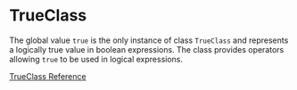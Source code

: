# TrueClass

The global value `true` is the only instance of class `TrueClass` and
represents a logically true value in boolean expressions. The class provides
operators allowing `true` to be used in logical expressions.

[TrueClass Reference](http://ruby-doc.org/core-2.5.0/TrueClass.html)
